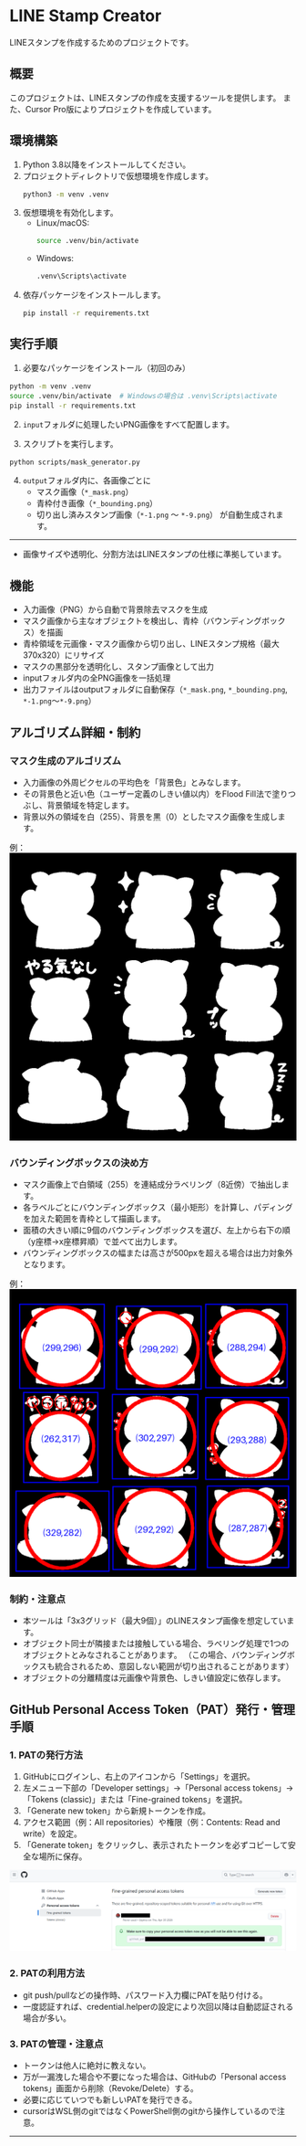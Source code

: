 # LINE Stamp Creator

LINEスタンプを作成するためのプロジェクトです。

## 概要

このプロジェクトは、LINEスタンプの作成を支援するツールを提供します。
また、Cursor Pro版によりプロジェクトを作成しています。

## 環境構築

1. Python 3.8以降をインストールしてください。
2. プロジェクトディレクトリで仮想環境を作成します。
   ```sh
   python3 -m venv .venv
   ```
3. 仮想環境を有効化します。
   - Linux/macOS:
     ```sh
     source .venv/bin/activate
     ```
   - Windows:
     ```sh
     .venv\Scripts\activate
     ```
4. 依存パッケージをインストールします。
   ```sh
   pip install -r requirements.txt
   ```

## 実行手順

1. 必要なパッケージをインストール（初回のみ）

```bash
python -m venv .venv
source .venv/bin/activate  # Windowsの場合は .venv\Scripts\activate
pip install -r requirements.txt
```

2. `input`フォルダに処理したいPNG画像をすべて配置します。

3. スクリプトを実行します。

```bash
python scripts/mask_generator.py
```

4. `output`フォルダ内に、各画像ごとに
   - マスク画像（`*_mask.png`）
   - 青枠付き画像（`*_bounding.png`）
   - 切り出し済みスタンプ画像（`*-1.png` ～ `*-9.png`）
が自動生成されます。

---

- 画像サイズや透明化、分割方法はLINEスタンプの仕様に準拠しています。

## 機能

- 入力画像（PNG）から自動で背景除去マスクを生成
- マスク画像から主なオブジェクトを検出し、青枠（バウンディングボックス）を描画
- 青枠領域を元画像・マスク画像から切り出し、LINEスタンプ規格（最大370x320）にリサイズ
- マスクの黒部分を透明化し、スタンプ画像として出力
- inputフォルダ内の全PNG画像を一括処理
- 出力ファイルはoutputフォルダに自動保存（`*_mask.png`, `*_bounding.png`, `*-1.png`～`*-9.png`）

## アルゴリズム詳細・制約

### マスク生成のアルゴリズム
- 入力画像の外周ピクセルの平均色を「背景色」とみなします。
- その背景色と近い色（ユーザー定義のしきい値以内）をFlood Fill法で塗りつぶし、背景領域を特定します。
- 背景以外の領域を白（255）、背景を黒（0）としたマスク画像を生成します。

例：  
![マスク画像の例](images/image_3x3_001_mask.png)

### バウンディングボックスの決め方
- マスク画像上で白領域（255）を連結成分ラベリング（8近傍）で抽出します。
- 各ラベルごとにバウンディングボックス（最小矩形）を計算し、パディングを加えた範囲を青枠として描画します。
- 面積の大きい順に9個のバウンディングボックスを選び、左上から右下の順（y座標→x座標昇順）で並べて出力します。
- バウンディングボックスの幅または高さが500pxを超える場合は出力対象外となります。

例：  
![バウンディングボックス画像の例](images/image_3x3_001_bounding.png)

### 制約・注意点
- 本ツールは「3x3グリッド（最大9個）」のLINEスタンプ画像を想定しています。
- オブジェクト同士が隣接または接触している場合、ラベリング処理で1つのオブジェクトとみなされることがあります。
  （この場合、バウンディングボックスも統合されるため、意図しない範囲が切り出されることがあります）
- オブジェクトの分離精度は元画像や背景色、しきい値設定に依存します。

## GitHub Personal Access Token（PAT）発行・管理手順

### 1. PATの発行方法
1. GitHubにログインし、右上のアイコンから「Settings」を選択。
2. 左メニュー下部の「Developer settings」→「Personal access tokens」→「Tokens (classic)」または「Fine-grained tokens」を選択。
3. 「Generate new token」から新規トークンを作成。
4. アクセス範囲（例：All repositories）や権限（例：Contents: Read and write）を設定。
5. 「Generate token」をクリックし、表示されたトークンを必ずコピーして安全な場所に保存。

![PAT発行画面の例](images/pat_generate_example.png)

### 2. PATの利用方法
- git push/pullなどの操作時、パスワード入力欄にPATを貼り付ける。
- 一度認証すれば、credential.helperの設定により次回以降は自動認証される場合が多い。

### 3. PATの管理・注意点
- トークンは他人に絶対に教えない。
- 万が一漏洩した場合や不要になった場合は、GitHubの「Personal access tokens」画面から削除（Revoke/Delete）する。
- 必要に応じていつでも新しいPATを発行できる。
- cursorはWSL側のgitではなくPowerShell側のgitから操作しているので注意。

--- 